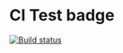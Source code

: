 # CI Test badge

[![Build status](https://ci.appveyor.com/api/projects/status/w5a19sclu9fe7vhh?svg=true)](https://ci.appveyor.com/project/IrinaGinger/oop1)